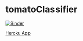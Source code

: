# tomatoClassifier

[![Binder](https://mybinder.org/badge_logo.svg)](https://mybinder.org/v2/gh/meinzer1899/tomatoClassifier/main?urlpath=%2Fvoila%2Frender%2Ftomato-classifier.ipynb)

[Heroku App](http://tomato-classifier.herokuapp.com/)
